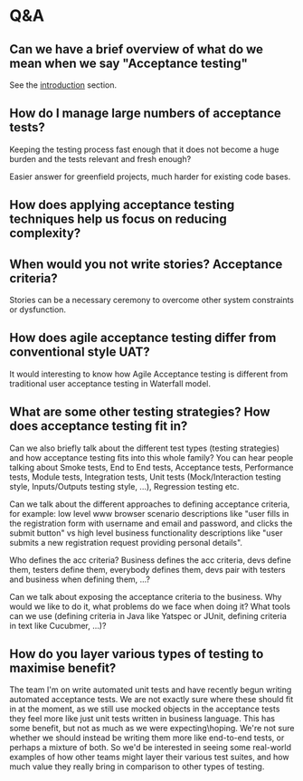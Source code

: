 # Q&A

## Can we have a brief overview of what do we mean when we say "Acceptance testing"

See the [introduction](#part1) section.


## How do I manage large numbers of acceptance tests?

Keeping the testing process fast enough that it does not become a huge burden and the tests relevant and fresh enough?

Easier answer for greenfield projects, much harder for existing code bases.


## How does applying acceptance testing techniques help us focus on reducing complexity?


## When would you not write stories? Acceptance criteria?

Stories can be a necessary ceremony to overcome other system constraints or dysfunction.



## How does agile acceptance testing differ from conventional style UAT?

It would interesting to know how Agile Acceptance testing is different from traditional user acceptance testing in Waterfall model.


## What are some other testing strategies? How does acceptance testing fit in?

Can we also briefly talk about the different test types (testing strategies) and how acceptance testing fits into this whole family? You can hear people talking about Smoke tests, End to End tests, Acceptance tests, Performance tests, Module tests, Integration tests, Unit tests (Mock/Interaction testing style, Inputs/Outputs testing style, ...), Regression testing etc.

Can we talk about the different approaches to defining acceptance criteria, for example: low level www browser scenario descriptions like "user fills in the registration form with username and email and password, and clicks the submit button" vs high level business functionality descriptions like "user submits a new registration request providing personal details".

Who defines the acc criteria? Business defines the acc criteria, devs define them, testers define them, everybody defines them, devs pair with testers and business when defining them, ...?

Can we talk about exposing the acceptance criteria to the business. Why would we like to do it, what problems do we face when doing it? What tools can we use (defining criteria in Java like Yatspec or JUnit, defining criteria in text like Cucubmer, ...)?


## How do you layer various types of testing to maximise benefit?

The team I'm on write automated unit tests and have recently begun writing automated acceptance tests. We are not exactly sure where these should fit in at the moment, as we still use mocked objects in the acceptance tests they feel more like just unit tests written in business language. This has some benefit, but not as much as we were expecting\hoping. We're not sure whether we should instead be writing them more like end-to-end tests, or perhaps a mixture of both. So we'd be interested in seeing some real-world examples of how other teams might layer their various test suites, and how much value they really bring in comparison to other types of testing.